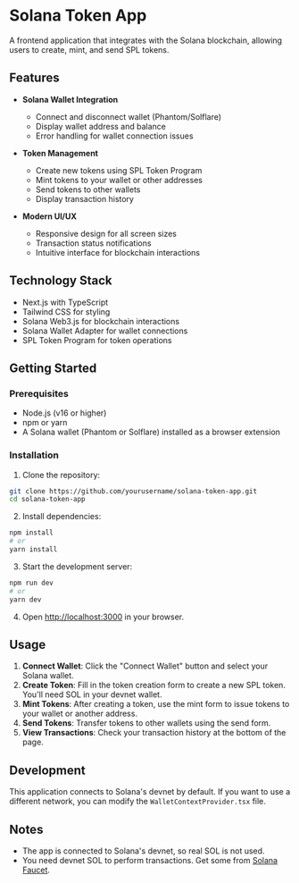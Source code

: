 # Solana Token App

A frontend application that integrates with the Solana blockchain, allowing users to create, mint, and send SPL tokens.

## Features

- **Solana Wallet Integration**
  - Connect and disconnect wallet (Phantom/Solflare)
  - Display wallet address and balance
  - Error handling for wallet connection issues

- **Token Management**
  - Create new tokens using SPL Token Program
  - Mint tokens to your wallet or other addresses
  - Send tokens to other wallets
  - Display transaction history

- **Modern UI/UX**
  - Responsive design for all screen sizes
  - Transaction status notifications
  - Intuitive interface for blockchain interactions

## Technology Stack

- Next.js with TypeScript
- Tailwind CSS for styling
- Solana Web3.js for blockchain interactions
- Solana Wallet Adapter for wallet connections
- SPL Token Program for token operations

## Getting Started

### Prerequisites

- Node.js (v16 or higher)
- npm or yarn
- A Solana wallet (Phantom or Solflare) installed as a browser extension

### Installation

1. Clone the repository:
```bash
git clone https://github.com/yourusername/solana-token-app.git
cd solana-token-app
```

2. Install dependencies:
```bash
npm install
# or
yarn install
```

3. Start the development server:
```bash
npm run dev
# or
yarn dev
```

4. Open [http://localhost:3000](http://localhost:3000) in your browser.

## Usage

1. **Connect Wallet**: Click the "Connect Wallet" button and select your Solana wallet.
2. **Create Token**: Fill in the token creation form to create a new SPL token. You'll need SOL in your devnet wallet.
3. **Mint Tokens**: After creating a token, use the mint form to issue tokens to your wallet or another address.
4. **Send Tokens**: Transfer tokens to other wallets using the send form.
5. **View Transactions**: Check your transaction history at the bottom of the page.

## Development

This application connects to Solana's devnet by default. If you want to use a different network, you can modify the `WalletContextProvider.tsx` file.

## Notes

- The app is connected to Solana's devnet, so real SOL is not used.
- You need devnet SOL to perform transactions. Get some from [Solana Faucet](https://faucet.solana.com/). 